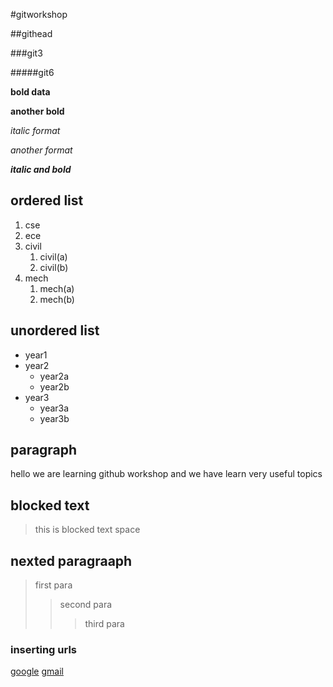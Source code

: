 #gitworkshop

##githead

###git3

#####git6

**bold data**

__another bold__

*italic format*

_another format_

_**italic and bold**_

## ordered list
1. cse
2. ece
3. civil
   1. civil(a)
   2. civil(b)
4. mech
   1. mech(a)
   2. mech(b)
  
## unordered list
- year1
- year2
  * year2a
  * year2b
- year3
  * year3a
  * year3b

## paragraph
hello we are learning github workshop
and we have learn very useful topics

## blocked text
> this is blocked text space

## nexted paragraaph
> first para
>> second para
>>> third para

### inserting urls
[google](https://www.google.com/)
[gmail](https://www.gmail.com/)
